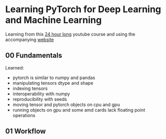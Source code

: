 # Learning PyTorch for Deep Learning and Machine Learning

Learning from this [24 hour long](https://youtu.be/V_xro1bcAuA?si=ogWofhL5y0hBiG32) youtube course and using the accompanying [website](https://www.learnpytorch.io/) 

## 00 Fundamentals
Learned:
* pytorch is similar to numpy and pandas
* manipulating tensors dtype and shape
* indexing tensors
* interoperability with numpy
* reproducibility with seeds
* moving tensor and pytorch objects on cpu and gpu
* running objects on gpu and some amd cards lack floating point operations

## 01 Workflow
